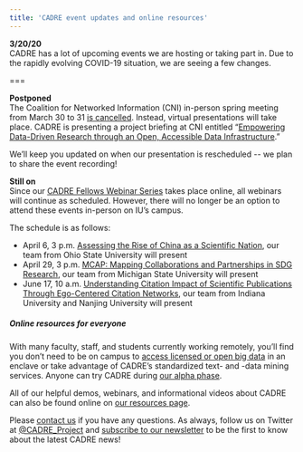 ```yaml
---
title: 'CADRE event updates and online resources'
---
```


**3/20/20**  
CADRE has a lot of upcoming events we are hosting or taking part in. Due to the rapidly evolving COVID-19 situation, we are seeing a few changes.

===

**Postponed**  
The Coalition for Networked Information (CNI) in-person spring meeting from March 30 to 31 [is cancelled](https://www.cni.org/news/cancelling-san-diego-member-meeting-march-30-31-virtual-spring-meeting-launched). Instead, virtual presentations will take place. CADRE is presenting a project briefing at CNI entitled “[Empowering Data-Driven Research through an Open, Accessible Data Infrastructure](https://cadre.iu.edu/news-and-events/events/empowering-data-driven-research-through-an-open-accessible-data-infrastructure).” 

We’ll keep you updated on when our presentation is rescheduled -- we plan to share the event recording!

**Still on**  
Since our [CADRE Fellows Webinar Series](https://cadre.iu.edu/news-and-events/events) takes place online, all webinars will continue as scheduled. However, there will no longer be an option to attend these events in-person on IU’s campus.

The schedule is as follows:  
* April 6, 3 p.m. [Assessing the Rise of China as a Scientific Nation](https://cadre.iu.edu/news-and-events/events/fellows-webinar-assessing-the-rise-of-china-as-a-scientific-nation), our team from Ohio State University will present  
* April 29, 3 p.m. [MCAP: Mapping Collaborations and Partnerships in SDG Research](https://cadre.iu.edu/news-and-events/events/fellows-webinar-mapping-collaborations-and-partnerships-in-sdg-research), our team from Michigan State University will present  
* June 17, 10 a.m. [Understanding Citation Impact of Scientific Publications Through Ego-Centered Citation Networks](https://cadre.iu.edu/news-and-events/events/fellows-webinar-understanding-citation-impact-of-scientific-publications-through-ego-centered-citation-networks), our team from Indiana University and Nanjing University will present

##### Online resources for everyone
With many faculty, staff, and students currently working remotely, you’ll find you don’t need to be on campus to [access licensed or open big data](https://cadre.iu.edu/about-cadre/get-started) in an enclave or take advantage of CADRE’s standardized text- and -data mining services. Anyone can try CADRE during [our alpha phase](https://cadre.iu.edu/news-and-events/news/cadre-launches-alpha-version-of-open-research-platform).

All of our helpful demos, webinars, and informational videos about CADRE can also be found online on [our resources page](https://cadre.iu.edu/resources).

Please [contact us](https://cadre.iu.edu/contact-us) if you have any questions. As always, follow us on Twitter at [@CADRE_Project](https://twitter.com/CADRE_Project) and [subscribe to our newsletter](https://cadre.iu.edu/news-and-events) to be the first to know about the latest CADRE news!

